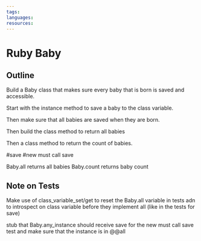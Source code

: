 ```yaml
---
tags:
languages:
resources:
---
```

# Ruby Baby

## Outline

Build a Baby class that makes sure every baby that is born is saved and accessible.

Start with the instance method to save a baby to the class variable.

Then make sure that all babies are saved when they are born.

Then build the class method to return all babies

Then a class method to return the count of babies.

#save
#new
  must call save

Baby.all
  returns all babies
Baby.count
  returns baby count

## Note on Tests

Make use of class_variable_set/get to reset the Baby.all variable in tests adn to introspect on class variable before they implement all (like in the tests for save)

stub that Baby.any_instance should receive save for the new must call save test and make sure that the instance is in @@all
